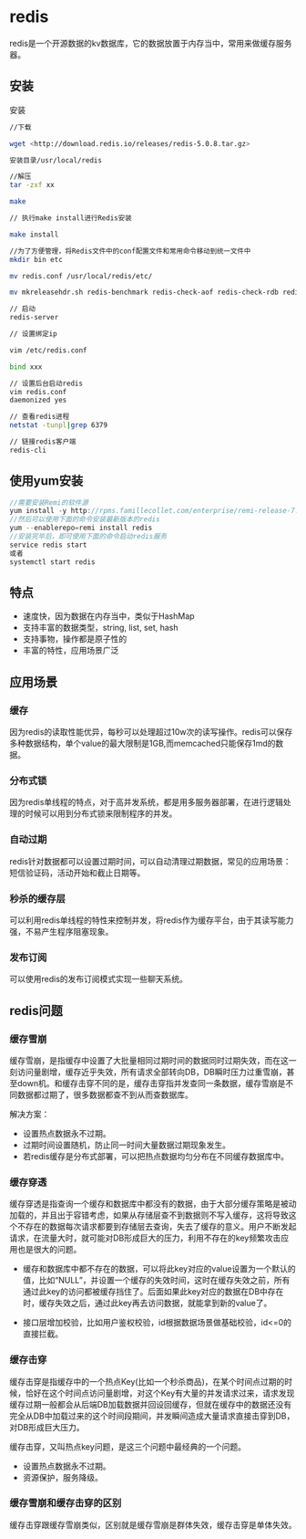 # redis

redis是一个开源数据的kv数据库，它的数据放置于内存当中，常用来做缓存服务器。

## 安装

安装

```bash
//下载

wget <http://download.redis.io/releases/redis-5.0.8.tar.gz>

安装目录/usr/local/redis

//解压
tar -zxf xx

make

// 执行make install进行Redis安装

make install

//为了方便管理，将Redis文件中的conf配置文件和常用命令移动到统一文件中
mkdir bin etc

mv redis.conf /usr/local/redis/etc/

mv mkreleasehdr.sh redis-benchmark redis-check-aof redis-check-rdb redis-cli redis-server /usr/local/redis/bin/

// 启动
redis-server

// 设置绑定ip

vim /etc/redis.conf

bind xxx

// 设置后台启动redis
vim redis.conf
daemonized yes

// 查看redis进程
netstat -tunpl|grep 6379

// 链接redis客户端
redis-cli
```

## 使用yum安装

```js
//需要安装Remi的软件源
yum install -y http://rpms.famillecollet.com/enterprise/remi-release-7.rpm
//然后可以使用下面的命令安装最新版本的redis
yum --enablerepo=remi install redis
//安装完毕后，即可使用下面的命令启动redis服务
service redis start
或者
systemctl start redis
```

## 特点

- 速度快，因为数据在内存当中，类似于HashMap
- 支持丰富的数据类型，string, list, set, hash
- 支持事物，操作都是原子性的
- 丰富的特性，应用场景广泛

## 应用场景

### 缓存

因为redis的读取性能优异，每秒可以处理超过10w次的读写操作。redis可以保存多种数据结构，单个value的最大限制是1GB,而memcached只能保存1md的数据。

### 分布式锁

因为redis单线程的特点，对于高并发系统，都是用多服务器部署，在进行逻辑处理的时候可以用到分布式锁来限制程序的并发。

### 自动过期

redis针对数据都可以设置过期时间，可以自动清理过期数据，常见的应用场景：短信验证码，活动开始和截止日期等。

### 秒杀的缓存层

可以利用redis单线程的特性来控制并发，将redis作为缓存平台，由于其读写能力强，不易产生程序阻塞现象。

### 发布订阅

可以使用redis的发布订阅模式实现一些聊天系统。

## redis问题

### 缓存雪崩

缓存雪崩，是指缓存中设置了大批量相同过期时间的数据同时过期失效，而在这一刻访问量剧增，缓存近乎失效，所有请求全部转向DB，DB瞬时压力过重雪崩，甚至down机。和缓存击穿不同的是，缓存击穿指并发查同一条数据，缓存雪崩是不同数据都过期了，很多数据都查不到从而查数据库。

解决方案：

- 设置热点数据永不过期。
- 过期时间设置随机，防止同一时间大量数据过期现象发生。
- 若redis缓存是分布式部署，可以把热点数据均匀分布在不同缓存数据库中。

### 缓存穿透

缓存穿透是指查询一个缓存和数据库中都没有的数据，由于大部分缓存策略是被动加载的，并且出于容错考虑，如果从存储层查不到数据则不写入缓存，这将导致这个不存在的数据每次请求都要到存储层去查询，失去了缓存的意义。用户不断发起请求，在流量大时，就可能对DB形成巨大的压力，利用不存在的key频繁攻击应用也是很大的问题。

- 缓存和数据库中都不存在的数据，可以将此key对应的value设置为一个默认的值，比如“NULL”，并设置一个缓存的失效时间，这时在缓存失效之前，所有通过此key的访问都被缓存挡住了。后面如果此key对应的数据在DB中存在时，缓存失效之后，通过此key再去访问数据，就能拿到新的value了。

- 接口层增加校验，比如用户鉴权校验，id根据数据场景做基础校验，id<=0的直接拦截。

### 缓存击穿

缓存击穿是指缓存中的一个热点Key(比如一个秒杀商品)，在某个时间点过期的时候，恰好在这个时间点访问量剧增，对这个Key有大量的并发请求过来，请求发现缓存过期一般都会从后端DB加载数据并回设回缓存，但就在缓存中的数据还没有完全从DB中加载过来的这个时间段期间，并发瞬间造成大量请求直接击穿到DB，对DB形成巨大压力。

缓存击穿，又叫热点key问题，是这三个问题中最经典的一个问题。

- 设置热点数据永不过期。
- 资源保护，服务降级。

### 缓存雪崩和缓存击穿的区别

缓存击穿跟缓存雪崩类似，区别就是缓存雪崩是群体失效，缓存击穿是单体失效。
